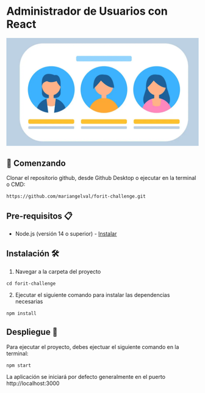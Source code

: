 # Administrador de Usuarios con React

<p align="center">
  <img src="userbanner.png">
</p>

## 🚀 Comenzando

Clonar el repositorio github, desde Github Desktop o ejecutar en la terminal o CMD:

```
https://github.com/mariangelval/forit-challenge.git
```

## Pre-requisitos 📋

- Node.js (versión 14 o superior) - [Instalar](https://nodejs.org/es)

## Instalación 🛠️

1. Navegar a la carpeta del proyecto

```
cd forit-challenge
```

2. Ejecutar el siguiente comando para instalar las dependencias necesarias

```
npm install
```

## Despliegue 🛫

Para ejecutar el proyecto, debes ejectuar el siguiente comando en la terminal:

```
npm start
```

La aplicación se iniciará por defecto generalmente en el puerto http://localhost:3000
